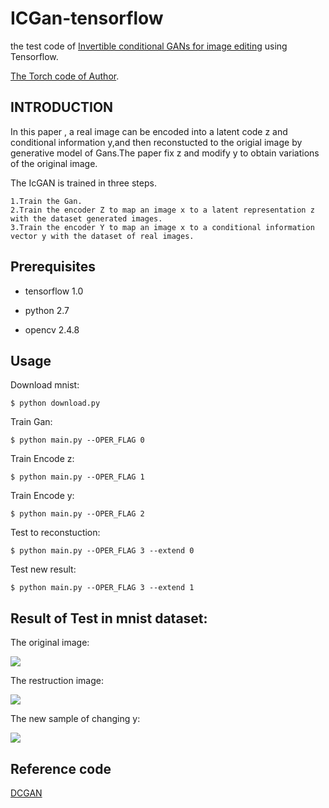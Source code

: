 # ICGan-tensorflow
the test code of [Invertible conditional GANs for image editing](https://arxiv.org/abs/1611.06355) using Tensorflow.

[The Torch code of Author](https://github.com/Guim3/IcGAN).

## INTRODUCTION
In this paper , a real image can be encoded into a latent code z and conditional information y,and then reconstucted to the origial image by generative model of Gans.The paper fix z and modify y to obtain variations of the original image.

The IcGAN is trained in three steps.

    1.Train the Gan.
    2.Train the encoder Z to map an image x to a latent representation z with the dataset generated images.
    3.Train the encoder Y to map an image x to a conditional information vector y with the dataset of real images.

## Prerequisites

- tensorflow 1.0

- python 2.7

- opencv 2.4.8

## Usage

  Download mnist:
  
    $ python download.py
  
  Train Gan:
  
    $ python main.py --OPER_FLAG 0
  
  Train Encode z:
  
    $ python main.py --OPER_FLAG 1
  
  Train Encode y:
  
    $ python main.py --OPER_FLAG 2
  
  Test to reconstuction:
  
    $ python main.py --OPER_FLAG 3 --extend 0
  
  Test new result:
  
    $ python main.py --OPER_FLAG 3 --extend 1

## Result of Test in mnist dataset:

The original image:

![](img/test_r.png)

The restruction image:

![](img/test1.png)

The new sample of changing y:

![](img/test2.png)


## Reference code

[DCGAN](https://github.com/carpedm20/DCGAN-tensorflow)

